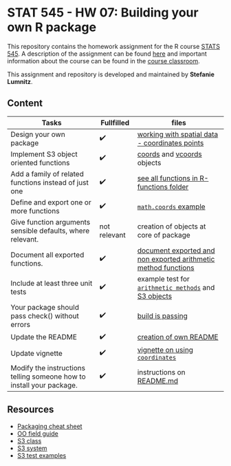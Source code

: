 # STAT 545 - HW 07: Building your own R package

This repository contains the homework assignment for the R course [STATS 545](http://stat545.com). A description of the assignment can be found [here](http://stat545.com/Classroom/assignments/hw07/hw07.html) and important information about the course can be found in the [course classroom](http://stat545.com/Classroom/).

This assignment and repository is developed and maintained by **Stefanie Lumnitz**.

## Content

Tasks | Fullfilled | files
------|------------|------
Design your own package | :heavy_check_mark: | [working with spatial data - coordinates points](https://github.com/STAT545-UBC-students/hw07-slumnitz/tree/master/coordinates)
Implement S3 object oriented functions | :heavy_check_mark: | [coords](https://github.com/STAT545-UBC-students/hw07-slumnitz/blob/master/coordinates/R/coords.R) and [vcoords](https://github.com/STAT545-UBC-students/hw07-slumnitz/blob/master/coordinates/R/vcoords.R) objects
Add a family of related functions instead of just one | :heavy_check_mark: | [see all functions in R-functions folder](https://github.com/STAT545-UBC-students/hw07-slumnitz/tree/master/coordinates/R)
Define and export one or more functions | :heavy_check_mark: | [`math.coords` example](https://github.com/STAT545-UBC-students/hw07-slumnitz/blob/master/coordinates/R/math_coords.R)
Give function arguments sensible defaults, where relevant. | not relevant | creation of objects at core of package
Document all exported functions. | :heavy_check_mark: | [document exported and non exported arithmetic method functions](https://github.com/STAT545-UBC-students/hw07-slumnitz/blob/master/coordinates/R/arithm_vcoords.R)
Include at least three unit tests | :heavy_check_mark: | example test for [`arithmetic methods`](https://github.com/STAT545-UBC-students/hw07-slumnitz/blob/master/coordinates/tests/testthat/test_arithm_vcoords.R) and [S3 objects](https://github.com/STAT545-UBC-students/hw07-slumnitz/blob/master/coordinates/tests/testthat/test_coords.R)
Your package should pass check() without errors | :heavy_check_mark: | [build is passing](https://github.com/STAT545-UBC-students/hw07-slumnitz/blob/master/coordinates/README.md)
Update the README | :heavy_check_mark: | [creation of own README](https://github.com/STAT545-UBC-students/hw07-slumnitz/blob/master/coordinates/README.md)
Update vignette | :heavy_check_mark: | [vignette on using `coordinates`](https://github.com/STAT545-UBC-students/hw07-slumnitz/blob/master/coordinates/vignettes/using_coords.Rmd)
Modify the instructions telling someone how to install your package. | :heavy_check_mark: | instructions on [README.md](https://github.com/STAT545-UBC-students/hw07-slumnitz/tree/master/coordinates)


## Resources

- [Packaging cheat sheet](https://rawgit.com/rstudio/cheatsheets/master/package-development.pdf)
- [OO field guide](http://adv-r.had.co.nz/OO-essentials.html#s3)
- [S3 class](https://www.datamentor.io/r-programming/s3-class/)
- [S3 system](https://www.stat.auckland.ac.nz/~stats782/downloads/08-Objects-S3-handouts.pdf)
- [S3 test examples](https://github.com/cloudyr/aws.s3/blob/master/tests/testthat/test-authenticated-object.R)
